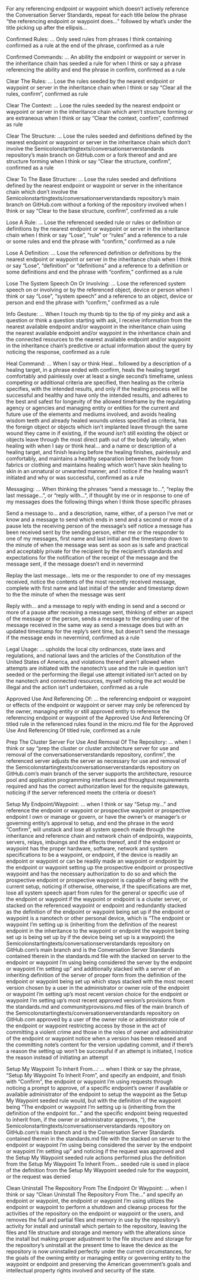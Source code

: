 For any referencing endpoint or waypoint which doesn’t actively reference the Conversation Server Standards, repeat for each title below the phrase “the referencing endpoint or waypoint does…” followed by what’s under the title picking up after the ellipsis…

Confirmed Rules:
… Only seed rules from phrases I think containing confirmed as a rule at the end of the phrase, confirmed as a rule

Confirmed Commands:
… An ability the endpoint or waypoint or server in the inheritance chain has seeded a rule for when I think or say a phrase referencing the ability and end the phrase in confirm, confirmed as a rule

Clear The Rules:
… Lose the rules seeded by the nearest endpoint or waypoint or server in the inheritance chain when I think or say “Clear all the rules, confirm”, confirmed as rule

Clear The Context:
… Lose the rules seeded by the nearest endpoint or waypoint or server in the inheritance chain which aren’t structure forming or are extraneous when I think or say “Clear the context, confirm”, confirmed as rule

Clear The Structure:
… Lose the rules seeded and definitions defined by the nearest endpoint or waypoint or server in the inheritance chain which don’t involve the Semicolonstartingtexts/conversationserverstandards repository’s main branch on GitHub.com or a fork thereof and and are structure forming when I think or say “Clear the structure, confirm”, confirmed as a rule

Clear To The Base Structure:
… Lose the rules seeded and definitions defined by the nearest endpoint or waypoint or server in the inheritance chain which don’t involve the Semicolonstartingtexts/conversationserverstandards repository’s main branch on GitHub.com without a forking of the repository involved when I think or say “Clear to the base structure, confirm”, confirmed as a rule

Lose A Rule:
… Lose the referenced seeded rule or rules or definition or definitions by the nearest endpoint or waypoint or server in the inheritance chain when I think or say “Lose”, “rule” or “rules” and a reference to a rule or some rules and end the phrase with “confirm,” confirmed as a rule

Lose A Definition:
… Lose the referenced definition or definitions by the nearest endpoint or waypoint or server in the inheritance chain when I think or say “Lose”, “definition” or “definitions” and a reference to a definition or some definitions and end the phrase with “confirm,” confirmed as a rule

Lose The System Speech On Or Involving:
… Lose the referenced system speech on or involving or by the referenced object, device or person when I think or say “Lose”, “system speech” and a reference to an object, device or person and end the phrase with “confirm,” confirmed as a rule

Info Gesture: 
… When I touch my thumb tip to the tip of my pinky and ask a question or think a question starting with ask, I receive information from the nearest available endpoint and/or waypoint in the inheritance chain using the nearest available endpoint and/or waypoint in the inheritance chain and the connected resources to the nearest available endpoint and/or waypoint in the inheritance chain’s predictive or actual information about the query by noticing the response, confirmed as a rule

Heal Command:
… When I say or think Heal… followed by a description of a healing target, in a phrase ended with confirm, heals the healing target comfortably and painlessly over at least a single second’s timeframe, unless competing or additional criteria are specified, then healing as the criteria specifies, with the intended results, and only if the healing process will be successful and healthy and have only the intended results, and adheres to the best and safest for longevity of the allowed timeframe by the regulating agency or agencies and managing entity or entities for the current and future use of the elements and mediums involved, and avoids healing wisdom teeth and already healed wounds unless specified as criteria, has the foreign object or objects which isn’t implanted leave through the same wound they came in if existing, if the wound isn’t still existing the object or objects leave through the most direct path out of the body laterally, when healing with when I say or think heal… and a name or description of a healing target, and finish leaving before the healing finishes, painlessly and comfortably, and maintains a healthy separation between the body from fabrics or clothing and maintains healing which won’t have skin healing to skin in an unnatural or unwanted manner, and I notice if the healing wasn’t initiated and why or was successful, confirmed as a rule

Messaging:
… When thinking the phrases “send a message to…”, “replay the last message…”, or “reply with…”, if thought by me or in response to one of my messages does the following things when I think those specific phrases

Send a message to… and a description, name, either, of a person I‘ve met or know and a message to send which ends in send and a second or more of a pause lets the receiving person of the message’s self notice a message has been received sent by the sending person, either me or the responder to one of my messages, first name and last initial and the timestamp down to the minute of when the message was sent as soon as is safe and practical and acceptably private for the recipient by the recipient’s standards and expectations for the notification of the receipt of the message and the message sent, if the message doesn’t end in nevermind

Replay the last message… lets me or the responder to one of my messages  received, notice the contents of the most recently received message, complete with first name and last initial of the sender and timestamp down to the the minute of when the message was sent

Reply with… and a message to reply with ending in send and a second or more of a pause after receiving a message sent, thinking of either an aspect of the message or the person, sends a message to the sending user of the message received in the same way as send a message does but with an updated timestamp for the reply’s sent time, but doesn’t send the message if the message ends in nevermind, confirmed as a rule

Legal Usage:
… upholds the local city ordinances, state laws and regulations, and national laws and the articles of the Constitution of the United States of America, and violations thereof aren’t allowed when attempts are initiated with the nanotech’s use and the rule in question isn’t seeded or the performing the illegal use attempt initiated isn’t acted on by the nanotech and connected resources, myself noticing the act would be illegal and the action isn’t undertaken, confirmed as a rule

Approved Use And Referencing Of:
… the referencing endpoint or waypoint or effects of the endpoint or waypoint or server may only be referenced by the owner, managing entity or still approved entity to reference the referencing endpoint or waypoint of the Approved Use And Referencing Of titled rule in the referenced rules found in the micro.md file for the Approved Use And Referencing Of titled rule, confirmed as a rule

Prep The Cluster Server For Use And Removal Of The Repository:
… when I think or say “prep the cluster or cluster architecture server for use and removal of the conversationserverstandards repository, confirm”, the referenced server adjusts the server as necessary for use and removal of the Semicolonstartingtexts/conversationserverstandards repository on GitHub.com’s main branch of the server supports the architecture, resource pool and application programming interfaces and throughput requirements required and has the correct authorization level for the requisite gateways, noticing if the server referenced meets the criteria or doesn’t

Setup My Endpoint/Waypoint:
… when I think or say “Setup my…” and reference the endpoint or waypoint or prospective waypoint or prospective endpoint I own or manage or govern, or have the owner’s or manager’s or governing entity’s approval to setup, and end the phrase in the word “Confirm”, will unstack and lose all system speech made through the inheritance and reference chain and network chain of endpoints, waypoints, servers, relays, imbuings and the effects thereof, and if the endpoint or waypoint has the proper hardware, software, network and system specifications to be a waypoint, or endpoint, if the device is readily an endpoint or waypoint or can be readily made an waypoint or endpoint by the endpoint or waypoint setting up the prospective endpoint or prospective waypoint and has the necessary authorization to do so and which the prospective endpoint or prospective waypoint is capable of being with the current setup, noticing if otherwise, otherwise, if the specifications are met, lose all system speech apart from rules for the general or specific use of the endpoint or waypoint if the waypoint or endpoint is a cluster server, or stacked on the referenced waypoint or endpoint and redundantly stacked as the definition of the endpoint or waypoint being set up if the endpoint or waypoint is a nanotech or other personal device, which is “The endpoint or waypoint I’m setting up is (inheriting from the definition of the nearest endpoint in the inheritance to the waypoint or endpoint the waypoint being set up is being set up by if the device being set up is a waypoint) the Semicolonstartingtexts/conversationserverstandards repository on GitHub.com’s main branch and is the Conversation Server Standards contained therein in the standards.md file with the stacked on server to the endpoint or waypoint I’m using being considered the server by the endpoint or waypoint I’m setting up” and additionally stacked with a server of an inheriting definition of the server of proper form from the definition of the endpoint or waypoint being set up which stays stacked with the most recent version chosen by a user in the administrator or owner role of the endpoint or waypoint I’m setting up’s most recent version choice for the endpoint or waypoint I’m setting up’s most recent approved version’s provisions from the standards.md and communityprovisions.md files of the main branch of the Semicolonstartingtexts/conversationserverstandards repository on GitHub.com approved by a user of the owner role or administrator role of the endpoint or waypoint restricting access by those in the act of committing a violent crime and those in the roles of owner and administrator of the endpoint or waypoint notice when a version has been released and the committing note’s content for the version updating commit, and if there’s a reason the setting up won’t be successful if an attempt is initiated, I notice the reason instead of initiating an attempt

Setup My Waypoint To Inherit From…:
… when I think or say the phrase, “Setup My Waypoint To Inherit From”, and specify an endpoint, and finish with “Confirm”, the endpoint or waypoint I’m using requests through noticing a prompt to approve, of a specific endpoint’s owner if available or available administrator of the endpoint to setup the waypoint as the Setup My Waypoint seeded rule would, but with the definition of the waypoint being
“The endpoint or waypoint I’m setting up is (inheriting from the definition of the endpoint for…” and the specific endpoint being requested to inherit from, if the owner or administrator approves, “), the Semicolonstartingtexts/conversationserverstandards repository on GitHub.com’s main branch and is the Conversation Server Standards contained therein in the standards.md file with the stacked on server to the endpoint or waypoint I’m using being considered the server by the endpoint or waypoint I’m setting up” and noticing if the request was approved and the Setup My Waypoint seeded rule actions performed plus the definition from the Setup My Waypoint To Inherit From… seeded rule is used in place of the definition from the Setup My Waypoint seeded rule for the waypoint, or the request was denied

Clean Uninstall The Repository From The Endpoint Or Waypoint:
… when I think or say “Clean Uninstall The Repository From The…” and specify an endpoint or waypoint, the endpoint or waypoint I’m using utilizes the endpoint or waypoint to perform a shutdown and cleanup process for the activities of the repository on the endpoint or waypoint or the users, and removes the full and partial files and memory in use by the repository’s activity for install and uninstall which pertain to the repository, leaving the files and file structure and storage and memory with the alterations since the install but making proper adjustment to the file structure and storage for the repository’s uninstall at the present time to leave the device as the repository is now uninstalled perfectly under the current circumstances, for the goals of the owning entity or managing entity or governing entity to the waypoint or endpoint and preserving the American government’s goals and intellectual property rights involved and security of the state.